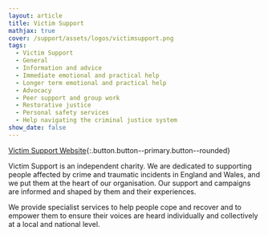```yaml
---
layout: article
title: Victim Support
mathjax: true
cover: /support/assets/logos/victimsupport.png
tags:
  - Victim Support
  - General
  - Information and advice
  - Immediate emotional and practical help
  - Longer term emotional and practical help
  - Advocacy
  - Peer support and group work
  - Restorative justice
  - Personal safety services
  - Help navigating the criminal justice system
show_date: false
---
```


[Victim Support Website](https://www.victimsupport.org.uk){:.button.button--primary.button--rounded}

Victim Support is an independent charity. We are dedicated to supporting people affected by crime and traumatic incidents in England and Wales, and we put them at the heart of our organisation. Our support and campaigns are informed and shaped by them and their experiences.

We provide specialist services to help people cope and recover and to empower them to ensure their voices are heard individually and collectively at a local and national level.

